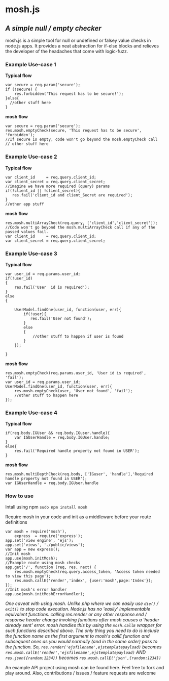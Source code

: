 # mosh.js 
## _A simple null / empty checker_
mosh.js is a simple tool for null or undefined or falsey value checks in node.js apps. It provides a neat abstraction for if-else blocks and relieves the developer of the headaches that come with logic-fuzz.
### Example Use-case 1
**Typical flow**
```
var secure = req.param('secure');
if (!secure) {
    res.forbidden('This request has to be secure!');
}else{
  //other stuff here
}
```
**mosh flow**
```
var secure = req.param('secure');
res.mosh.emptyCheck(secure, 'This request has to be secure', 'forbidden');
//If secure is empty, code won't go beyond the mosh.emptyCheck call
// other stuff here
```

### Example Use-case 2
**Typical flow**
```
var client_id     = req.query.client_id;
var client_secret = req.query.client_secret;
//imagine we have more required (query) params 
if(!client_id || !client_secret){
   res.fail('client_id and client_Secret are required');
}
//other app stuff
```
**mosh flow**
```
res.mosh.multiArrayCheck(req.query, ['client_id','client_secret']); 
//Code won't go beyond the mosh.multiArrayCheck call if any of the passed values fail.
var client_id     = req.query.client_id;
var client_secret = req.query.client_secret;
```
### Example Use-case 3
**Typical flow**
```
var user_id = req.params.user_id;
if(!user_id)
{
	res.fail('User  id is required');	
}
else
{
	
	UserModel.findOne(user_id, function(user, err){
		if(!user){
		   res.fail('User not found');
		}
		else
		{
			//other stuff to happen if user is found
	    }
	});

}
```
**mosh flow**
```
res.mosh.emptyCheck(req.params.user_id, 'User id is required', 'fail');
var user_id = req.params.user_id;
UserModel.findOne(user_id, function(user, err){
	res.mosh.emptyCheck(user, 'User not found', 'fail');
	//other stuff to happen here
});
```

### Example Use-case 4
**Typical flow**
```
if(req.body.IGUser && req.body.IGuser.handle){
	var IGUserHandle = req.body.IGUser.handle;
}
else{
	res.fail('Required handle property not found in USER');
}
```
**mosh flow**
```
res.mosh.multiDepthCheck(req.body, ['IGuser', 'handle'],'Required handle property not found in USER');
var IGUserHandle = req.body.IGUser.handle
```

### How to use
 Intall using npm `sudo npm install mosh`
 
 Require mosh in your code and init as a middleware before your route definitions
```
var mosh = require('mosh'),
    express  = require('express');
app.set('view engine', 'ejs');
app.set('views', './public/views');
var app = new express();
//Init mosh
app.use(mosh.initMosh);
//Example route using mosh checks
app.get('/', function (req, res, next) {
    res.mosh.emptyCheck(req.query.access_token, 'Access token needed to view this page');
    res.mosh.callE('render','index', {user:'mosh',page:'Index'});
});
//Init mosh's error handler
app.use(mosh.initMoshErrorHandler);
```
_One caveat with using mosh. Unlike php where we can easily use `die()` / `exit()` to stop code execution. Node.js has no 'easily' implementable equivalent functions. calling res.render or any other response.end / response header change invoking functions after mosh causes a 'header already sent' error. 
mosh handles this by using the `mosh.callE` wrapper for such functions described above. The only thing you need to do is include the function name as the first argument to mosh's callE function and subsequent ones as you would normally (and in the same order) pass to the function. So, `res.render('ejsfilename',ejstemplatepayload)` becomes `res.mosh.callE('render','ejsfilename',ejstemplatepayload)` AND `res.json({random:1234})` becomes `res.mosh.callE('json',{random:1234})`_

An example API project using mosh can be found here. Feel free to fork and play around. Also, contributions / issues / feature requests are welcome 


